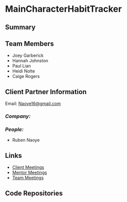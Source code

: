 # MainCharacterHabitTracker

## **Summary**

## **Team Members**

- Joey Garberick
- Hannah Johnston
- Paul Lian
- Heidi Nolte
- Caige Rogers
  
## **Client Partner Information**

Email: Naoye16@gmail.com

### *Company:*

### *People:*
- Ruben Naoye

## **Links**

- [Client Meetings](https://github.com/joeygarberick/MainCharacterHabitTracker/tree/main/MeetingMinutes/ClientPartner)
- [Mentor Meetings](https://github.com/joeygarberick/MainCharacterHabitTracker/tree/main/MeetingMinutes/Mentor)
- [Team Meetings]()



## Code Repositories
